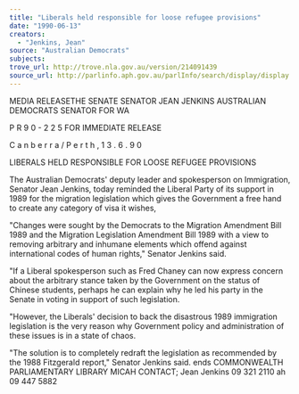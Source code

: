 ```yaml
---
title: "Liberals held responsible for loose refugee provisions"
date: "1990-06-13"
creators:
  - "Jenkins, Jean"
source: "Australian Democrats"
subjects:
trove_url: http://trove.nla.gov.au/version/214091439
source_url: http://parlinfo.aph.gov.au/parlInfo/search/display/display.w3p;query=Id%3A%22media/pressrel/HPR04008802%22
---
```


 MEDIA RELEASETHE SENATE SENATOR JEAN JENKINS AUSTRALIAN DEMOCRATS  SENATOR FOR WA

 P R 9 0 - 2 2 5  FOR IMMEDIATE RELEASE

 C a n b e r r a / P e r t h , 1 3 . 6 . 9 0

 LIBERALS HELD RESPONSIBLE FOR LOOSE REFUGEE PROVISIONS

 The Australian Democrats' deputy leader and spokesperson on   Immigration, Senator Jean Jenkins, today reminded the Liberal Party   of its support in 1989 for the migration legislation which gives the   Government a free hand to create any category of visa it wishes,

 "Changes were sought by the Democrats to the Migration Amendment   Bill 1989 and the Migration Legislation Amendment Bill 1989 with a   view to removing arbitrary and inhumane elements which offend   against international codes of human rights," Senator Jenkins said.

 "If a Liberal spokesperson such as Fred Chaney can now express   concern about the arbitrary stance taken by the Government on the   status of Chinese students, perhaps he can explain why he led his   party in the Senate in voting in support of such legislation.

 "However, the Liberals' decision to back the disastrous 1989   immigration legislation is the very reason why Government policy and   administration of these issues is in a state of chaos.

 "The solution is to completely redraft the legislation as   recommended by the 1988 Fitzgerald report," Senator Jenkins said. ends COMMONWEALTH PARLIAMENTARY LIBRARY MICAH CONTACT; Jean Jenkins 09 321 2110 ah 09 447 5882

